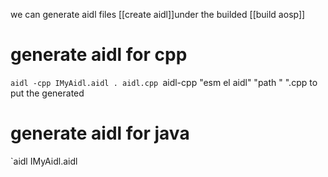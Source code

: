 we can generate aidl files [[create aidl]]under the builded [[build aosp]] 



# generate aidl for cpp
`aidl -cpp IMyAidl.aidl . aidl.cpp
`aidl-cpp "esm el aidl" "path " ".cpp to put the generated
# generate aidl for java
 `aidl  IMyAidl.aidl 